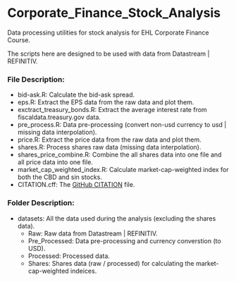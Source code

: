 # Corporate_Finance_Stock_Analysis
Data processing utilities for stock analysis for EHL Corporate Finance Course.

The scripts here are designed to be used with data from Datastream | REFINITIV.
### File Description:
- bid-ask.R: Calculate the bid-ask spread.
- eps.R: Extract the EPS data from the raw data and plot them.
- exctract_treasury_bonds.R: Extract the average interest rate from fiscaldata.treasury.gov data.
- pre_process.R: Data pre-processing (convert non-usd currency to usd | missing data interpolation).
- price.R: Extract the price data from the raw data and plot them.
- shares.R: Process shares raw data (missing data interpolation).
- shares_price_combine.R: Combine the all shares data into one file and all price data into one file.
- market_cap_weighted_index.R: Calculate market-cap-weighted index for both the CBD and sin stocks.
- CITATION.cff: The [GitHub CITATION] file.

### Folder Description:
- datasets: All the data used during the analysis (excluding the shares data).
  - Raw: Raw data from Datastream | REFINITIV.
  - Pre_Processed: Data pre-processing and currency converstion (to USD).
  - Processed: Processed data.
  - Shares: Shares data (raw / processed) for calculating the market-cap-weighted indeices.

[Github CITATION]: https://docs.github.com/en/repositories/managing-your-repositorys-settings-and-features/customizing-your-repository/about-citation-files

